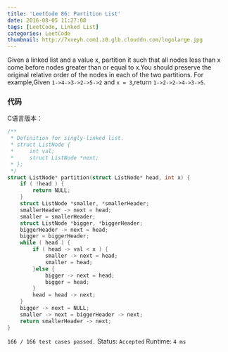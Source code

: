 ```yaml
---
title: 'LeetCode 86: Partition List'
date: 2016-08-05 11:27:08
tags: [LeetCode, Linked List]
categories: LeetCode
thumbnail: http://7xveyh.com1.z0.glb.clouddn.com/logolarge.jpg
---
```

Given a linked list and a value x, partition it such that all nodes less than x come before nodes greater than or equal to x.<!--more-->You should preserve the original relative order of the nodes in each of the two partitions. 
For example,Given `1->4->3->2->5->2` and `x = 3`,return `1->2->2->4->3->5`.
### 代码
C语言版本：
```c
/**
 * Definition for singly-linked list.
 * struct ListNode {
 *     int val;
 *     struct ListNode *next;
 * };
 */
struct ListNode* partition(struct ListNode* head, int x) {
    if ( !head ) {
        return NULL;
    }
    struct ListNode *smaller, *smallerHeader;
    smallerHeader -> next = head;
    smaller = smallerHeader;
    struct ListNode *bigger, *biggerHeader;
    biggerHeader -> next = head;
    bigger = biggerHeader;
    while ( head ) {
        if ( head -> val < x ) {
            smaller -> next = head;
            smaller = head;
        }else {
            bigger -> next = head;
            bigger = head;
        }
        head = head -> next;
    }
    bigger -> next = NULL;
    smaller -> next = biggerHeader -> next;
    return smallerHeader -> next;
}
```
`166 / 166 test cases passed.`
Status: `Accepted`
Runtime: `4 ms`